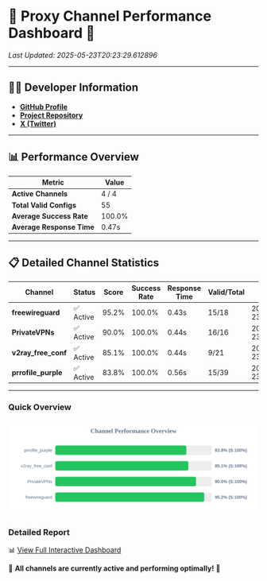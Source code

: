 # 🌟 Proxy Channel Performance Dashboard 🌟

_Last Updated: 2025-05-23T20:23:29.612896_

---

## 👩‍💻 Developer Information

- **[GitHub Profile](https://github.com/4n0nymou3)**  
- **[Project Repository](https://github.com/4n0nymou3/multi-proxy-config-fetcher)**  
- **[X (Twitter)](https://x.com/4n0nymou3)**  

---

## 📊 Performance Overview

| Metric                | Value       |
|-----------------------|-------------|
| **Active Channels**   | 4 / 4       |
| **Total Valid Configs** | 55          |
| **Average Success Rate** | 100.0%      |
| **Average Response Time** | 0.47s       |

---

## 📋 Detailed Channel Statistics

| Channel          | Status     | Score  | Success Rate | Response Time | Valid/Total | Last Success               |
|------------------|------------|--------|--------------|---------------|-------------|----------------------------|
| **freewireguard**  | ✅ Active  | 95.2%  | 100.0% | 0.43s         | 15/18       | 2025-05-23T20:23:29.611088 |
| **PrivateVPNs**  | ✅ Active  | 90.0%  | 100.0% | 0.44s         | 16/16       | 2025-05-23T20:23:29.157100 |
| **v2ray_free_conf**  | ✅ Active  | 85.1%  | 100.0% | 0.44s         | 9/21       | 2025-05-23T20:23:28.678092 |
| **prrofile_purple**  | ✅ Active  | 83.8%  | 100.0% | 0.56s         | 15/39       | 2025-05-23T20:23:28.165192 |

---

### Quick Overview
<div align="center">
  <a href="https://raw.githubusercontent.com/nullluser/NullRepo/refs/heads/main/assets/channel_stats_chart.svg">
    <img src="https://raw.githubusercontent.com/nullluser/NullRepo/refs/heads/main/assets/channel_stats_chart.svg" alt="Source Performance Statistics" width="800">
  </a>
</div>

### Detailed Report
📊 [View Full Interactive Dashboard](https://htmlpreview.github.io/?https://github.com/nullluser/NullRepo/blob/main/assets/performance_report.html)

🎉 **All channels are currently active and performing optimally!** 🎉
